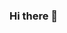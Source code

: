 ### Hi there 👋

<!--
**rabi-abdeljabbar/rabi-abdeljabbar** is a ✨ _special_ ✨ repository because its `README.md` (this file) appears on your GitHub profile.

Here are some ideas to get you started:

- 🔭 I’m currently working on an android app using kotlin
- 🌱 I’m currently learning about Kotlin 
- 😄 Pronouns: Rabi
-->
